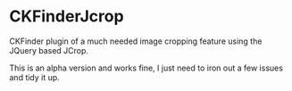 CKFinderJcrop
=============

CKFinder plugin of a much needed image cropping feature using the JQuery based JCrop.

This is an alpha version and works fine, I just need to iron out a few issues and tidy it up.
